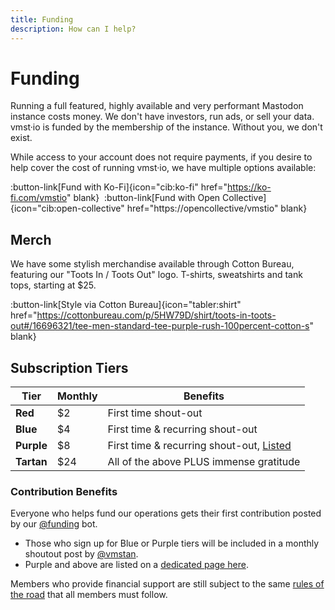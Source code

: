 ```yaml
---
title: Funding
description: How can I help?
---
```


# Funding

Running a full featured, highly available and very performant Mastodon instance costs money. We don't have investors, run ads, or sell your data.
vmst·io is funded by the membership of the instance.
Without you, we don't exist.

While access to your account does not require payments, if you desire to help cover the cost of running vmst·io, we have multiple options available:

:button-link[Fund with Ko-Fi]{icon="cib:ko-fi" href="https://ko-fi.com/vmstio" blank}&nbsp;
:button-link[Fund with Open Collective]{icon="cib:open-collective" href="https://opencollective/vmstio" blank}

## Merch

We have some stylish merchandise available through Cotton Bureau, featuring our "Toots In / Toots Out" logo.
T-shirts, sweatshirts and tank tops, starting at $25.

:button-link[Style via Cotton Bureau]{icon="tabler:shirt" href="https://cottonbureau.com/p/5HW79D/shirt/toots-in-toots-out#/16696321/tee-men-standard-tee-purple-rush-100percent-cotton-s" blank}

## Subscription Tiers

| **Tier**   | **Monthly** | **Benefits** |
|------------|-------------|---|
| **Red**    | $2          | First time shout-out |
| **Blue**   | $4          | First time & recurring shout-out |
| **Purple** | $8          | First time & recurring shout-out, [Listed](/purple) |
| **Tartan** | $24         | All of the above PLUS immense gratitude |

### Contribution Benefits

Everyone who helps fund our operations gets their first contribution posted by our [@funding](https://vmst.io/@funding) bot.

* Those who sign up for Blue or Purple tiers will be included in a monthly shoutout post by <a rel="me" href="https://vmst.io/@vmstan">@vmstan</a>.
* Purple and above are listed on a [dedicated page here](/funding/purple).

Members who provide financial support are still subject to the same [rules of the road](/rules) that all members must follow.
